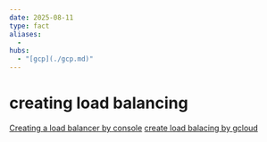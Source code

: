 ```yaml
---
date: 2025-08-11
type: fact
aliases:
  -
hubs:
  - "[gcp](./gcp.md)"
---
```


# creating load balancing

[Creating a load balancer by console](./2025-07-25_Creating-a-load-balancer-by-console.md)
[create load balacing by gcloud](./2025-07-25_create-load-balacing-by-gcloud.md)


